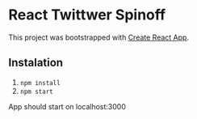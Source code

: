 # React Twittwer Spinoff
This project was bootstrapped with [Create React App](https://github.com/facebook/create-react-app).

## Instalation
1. `npm install`
2. `npm start` 

App should start on localhost:3000




